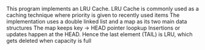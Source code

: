 This program implements an LRU Cache.
LRU Cache is commonly used as a caching technique where priority is given to recently used items
The implementation uses a double linked list and a map as its two main data structures
The map keeps key -> HEAD pointer loopkup
Insertions or updates happen at the HEAD. Hence the last element (TAIL) is LRU, which gets deleted when capacity is full
